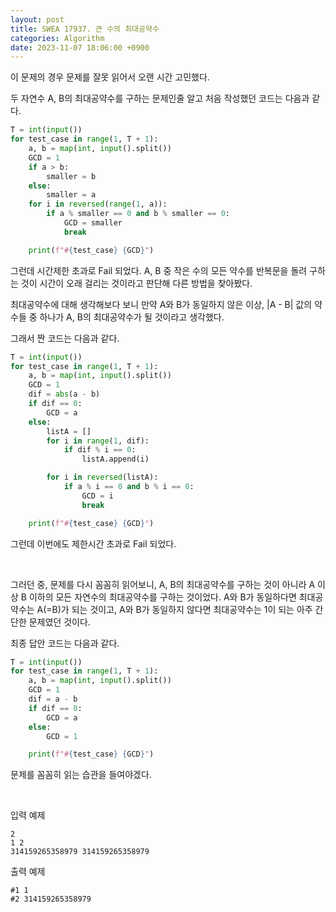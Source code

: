 ```yaml
---
layout: post
title: SWEA 17937. 큰 수의 최대공약수
categories: Algorithm
date: 2023-11-07 18:06:00 +0900
---
```

이 문제의 경우 문제를 잘못 읽어서 오랜 시간 고민했다.

두 자연수 A, B의 최대공약수를 구하는 문제인줄 알고 처음 작성했던 코드는 다음과 같다.

```python
T = int(input())
for test_case in range(1, T + 1):
    a, b = map(int, input().split())
    GCD = 1
    if a > b:
        smaller = b
    else:
        smaller = a
    for i in reversed(range(1, a)):
        if a % smaller == 0 and b % smaller == 0:
            GCD = smaller
            break

    print(f"#{test_case} {GCD}")
```

그런데 시간제한 초과로 Fail 되었다. A, B 중 작은 수의 모든 약수를 반복문을 돌려 구하는 것이 시간이 오래 걸리는 것이라고 판단해 다른 방법을 찾아봤다.

최대공약수에 대해 생각해보다 보니 만약 A와 B가 동일하지 않은 이상, |A - B| 값의 약수들 중 하나가 A, B의 최대공약수가 될 것이라고 생각했다.

그래서 짠 코드는 다음과 같다.

```python
T = int(input())
for test_case in range(1, T + 1):
    a, b = map(int, input().split())
    GCD = 1
    dif = abs(a - b)
    if dif == 0:
        GCD = a
    else:
        listA = []
        for i in range(1, dif):
            if dif % i == 0:
                listA.append(i)

        for i in reversed(listA):
            if a % i == 0 and b % i == 0:
                GCD = i
                break

    print(f"#{test_case} {GCD}")
```

그런데 이번에도 제한시간 초과로 Fail 되었다.

<br>

그러던 중, 문제를 다시 꼼꼼히 읽어보니, A, B의 최대공약수를 구하는 것이 아니라 A 이상 B 이하의 모든 자연수의 최대공약수를 구하는 것이었다. A와 B가 동일하다면 최대공약수는 A(=B)가 되는 것이고, A와 B가 동일하지 않다면 최대공약수는 1이 되는 아주 간단한 문제였던 것이다.

최종 답안 코드는 다음과 같다.

```python
T = int(input())
for test_case in range(1, T + 1):
    a, b = map(int, input().split())
    GCD = 1
    dif = a - b
    if dif == 0:
        GCD = a
    else:
        GCD = 1

    print(f"#{test_case} {GCD}")
```

문제를 꼼꼼히 읽는 습관을 들여야겠다.

<br>

입력 예제

```
2
1 2
314159265358979 314159265358979
```

출력 예제

```
#1 1
#2 314159265358979
```